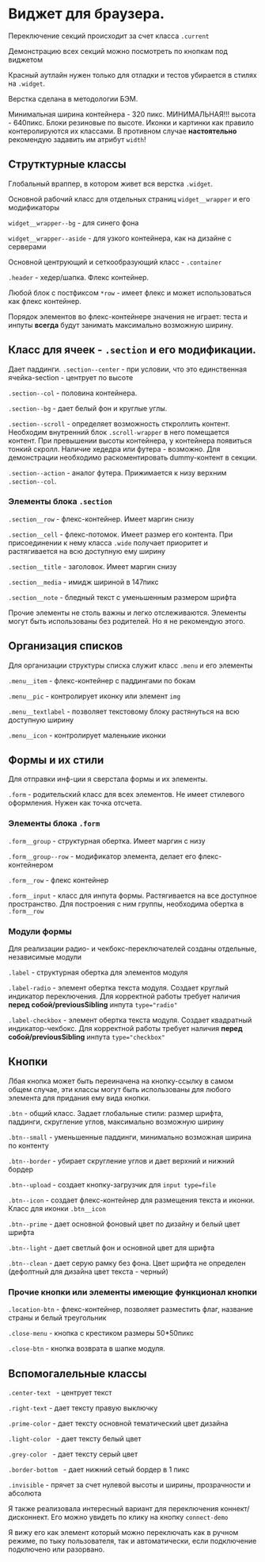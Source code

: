 # Виджет для браузера.

Переключение секций происходит за счет класса `.current`

Демонстрацию всех секций можно посмотреть по кнопкам под виджетом

Красный аутлайн нужен только для отладки и тестов убирается в стилях на `.widget`.

Верстка сделана в методологии БЭМ.

Минимальная ширина контейнера - 320 пикс.
МИНИМАЛЬНАЯ!!! высота - 640пикс.
Блоки резиновые по высоте.
Иконки и картинки как правило контеролируются их классами. В противном случае **настоятельно** рекомендую задавить им атрибут `width`!

## Струтктурные классы

Глобальный враппер, в  котором живет вся верстка `.widget`.

Основной рабочий класс для отдельных страниц `widget__wrapper` и его модификаторы

`widget__wrapper--bg` - для синего фона

`widget__wrapper--aside` - для узкого контейнера, как на дизайне с серверами

Основной центрующий и сеткообразующий класс - `.container`

`.header` - хедер/шапка. Флекс контейнер.

Любой блок с постфиксом `*row` - имеет флекс и может использоваться как флекс контейнер.

Порядок элементов во флекс-контейнере значения не играет: теста и инпуты **всегда** будут занимать максимально возможную ширину.

## Класс для ячеек - `.section` и его модификации.

Дает паддинги.
`.section--center` - при условии, что это единственная ячейка-section - центрует по высоте

`.section--col` - половина контейнера.

`.section--bg` - дает белый фон и круглые углы.

`.section--scroll` - определяет возможность сткроллить контент. Необходим внутренний блок `.scroll-wrapper` в него помещается контент. При превышении высоты контейнера, у контейнера появиться тонкий скролл. Наличие хедедра или футера - возможно. Для демонстрации необходимо раскоментировать dummy-контент в секции.

`.section--action` - аналог футера. Прижимается к низу верхним `.section--col`.

### Элементы блока `.section`

`.section__row` - флекс-контейнер. Имеет маргин снизу

`.section__cell` - флекс-потомок. Имеет размер его контента. При присоединении к нему класса `.wide` получает приоритет и растягивается на всю доступную ему ширину

`.section__title` - заголовок. Имеет маргин снизу

`.section__media` - имидж шириной в 147пикс

`.section__note` - бледный текст с уменьшенным размером шрифта

Прочие элементы не столь важны и легко отслеживаются. Элементы могут быть использованы без родителей. Но я не рекомендую этого.

## Организация списков

Для организации структуры списка служит класс `.menu` и его элементы

`.menu__item` - флекс-контейнер с паддингами по бокам

`.menu__pic` - контролирует иконку или элемент `img`

`.menu__textlabel` - позволяет текстовому блоку растянуться на всю доступную ширину

`.menu__icon` - контролирует маленькие иконки

## Формы и их стили

Для отправки инф-ции я сверстала формы и их элементы.

`.form` - родительский класс для всех элементов. Не имеет стилевого оформления. Нужен как точка отсчета.

### Элементы блока `.form`

`.form__group` - структурная обертка. Имеет маргин с низу

`.form__group--row` - модификатор элемента, делает его флекс-контейнером

`.form__row` - флекс контейнер

`.form__input` - класс для инпута формы. Растягивается на все доступное пространство. Для построения с ним группы, необходима обертка в `.form__row`

### Модули формы

Для реализации радио- и чекбокс-переключателей созданы отдельные, независимые модули

`.label` - структурная обертка для элементов модуля

`.label-radio` - элемент обертка текста модуля. Создает круглый индикатор переключения. Для корректной работы требует наличия **перед собой/previousSibling** инпута `type="radio"`

`.label-checkbox` - элемент обертка текста модуля. Создает квадратный индикатор-чекбокс. Для корректной работы требует наличия **перед собой/previousSibling** инпута `type="checkbox"`

## Кнопки

Лбая кнопка может быть переиначена на кнопку-ссылку в самом общем случае, эти классы могут быть использованы для любого элемента для придания ему вида кнопки.

`.btn` - общий класс. Задает глобальные стили: размер шрифта, паддинги, скругление углов, максимально возможную ширину

`.btn--small` - уменьшенные паддинги, минимально возможная ширина по контенту

`.btn--border` - убирает скругление углов и дает верхний и нижний бордер

`.btn--upload` - создает кнопку-загрузчик для `input type=file`

`.btn--icon` - создает флекс-контейнер для размещения текста и иконки. Класс для иконки `.btn__icon`

`.btn--prime` - дает основной фоновый цвет по дизайну и белый цвет шрифта

`.btn--light` - дает светлый фон и основной цвет для шрифта

`.btn--clean` - дает серую рамку без фона. Цвет шрифта не определен (дефолтный для дизайна цвет текста - черный)


### Прочие кнопки или элементы имеющие функционал кнопки

`.location-btn` - флекс-контейнер, позволяет разместить флаг, название страны и белый треугольник

`.close-menu` - кнопка с крестиком размеры 50*50пикс

`.close-btn` - кнопка возврата в шапке модуля.

## Вспомогалельные классы

`.center-text ` - центрует текст

`.right-text` - дает тексту правую выключку

`.prime-color` - дает тексту основной тематический цвет дизайна

`.light-color ` - дает тексту белый цвет

`.grey-color ` - дает тексту серый цвет

`.border-bottom ` - дает нижний сетый бордер в 1 пикс

`.invisible` - прячет за счет нулевой высоты и ширины, прозрачности и абсолюта

Я также реализовала интересный вариант для переключения коннект/дисконнект. Его можно увидеть по клику на кнопку `connect-demo`

Я вижу его как элемент который можно переключать как в ручном режиме, по тыку пользователя, так и автоматически, если подключение подключено или разорвано.